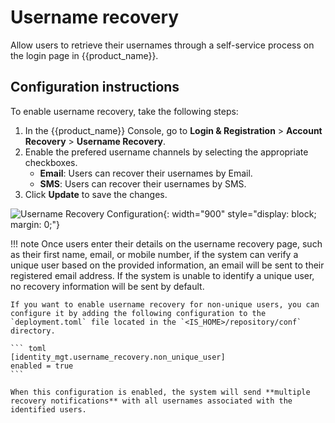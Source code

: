 # Username recovery

Allow users to retrieve their usernames through a self-service process on the login page in {{product_name}}.

## Configuration instructions

To enable username recovery, take the following steps:

1. In the {{product_name}} Console, go to **Login & Registration** > **Account Recovery** > **Username Recovery**.
2. Enable the prefered username channels by selecting the appropriate checkboxes.
    - **Email**: Users can recover their usernames by Email.
    - **SMS**: Users can recover their usernames by SMS.
3. Click **Update** to save the changes.

![Username Recovery Configuration]({{base_path}}/assets/img/guides/account-configurations/username-recovery.png){: width="900" style="display: block; margin: 0;"}

!!! note
    Once users enter their details on the username recovery page, such as their first name, email, or mobile number, if the system can verify a unique user based on the provided information, an email will be sent to their registered email address. If the system is unable to identify a unique user, no recovery information will be sent by default.

    If you want to enable username recovery for non-unique users, you can configure it by adding the following configuration to the `deployment.toml` file located in the `<IS_HOME>/repository/conf` directory.

    ``` toml
    [identity_mgt.username_recovery.non_unique_user]
    enabled = true
    ```

    When this configuration is enabled, the system will send **multiple recovery notifications** with all usernames associated with the identified users.